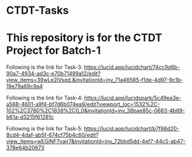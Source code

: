 # CTDT-Tasks

# This repository is for the CTDT Project for Batch-1

Following is the link for Task-3:
https://lucid.app/lucidchart/74cc9d6b-90a7-4934-ad3c-e70b71499a12/edit?view_items=39wLe2lVsqd.&invitationId=inv_71a46565-f1de-4d97-9c1b-19e79a69c9a4

Following is the link for Task-4:
https://lucid.app/lucidspark/5c49ea3e-a568-4601-a9f4-bf7d6b074ea9/edit?viewport_loc=1532%2C-102%2C3780%2C1838%2C0_0&invitationId=inv_38bae85c-0663-4b69-b61a-d3215f61281c

Following is the link for Task-5:
https://lucid.app/lucidchart/b7f86d20-8cd4-4daf-ab5f-674cf75b4c60/edit?view_items=wEGiNF7vajr7&invitationId=inv_72bbd5dd-4ef7-44c5-ab47-378e64b20673
